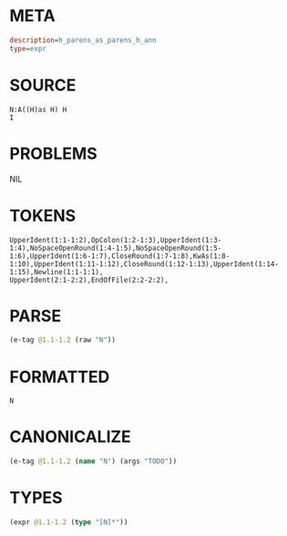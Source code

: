 # META
~~~ini
description=h_parens_as_parens_h_ann
type=expr
~~~
# SOURCE
~~~roc
N:A((H)as H) H
I
~~~
# PROBLEMS
NIL
# TOKENS
~~~zig
UpperIdent(1:1-1:2),OpColon(1:2-1:3),UpperIdent(1:3-1:4),NoSpaceOpenRound(1:4-1:5),NoSpaceOpenRound(1:5-1:6),UpperIdent(1:6-1:7),CloseRound(1:7-1:8),KwAs(1:8-1:10),UpperIdent(1:11-1:12),CloseRound(1:12-1:13),UpperIdent(1:14-1:15),Newline(1:1-1:1),
UpperIdent(2:1-2:2),EndOfFile(2:2-2:2),
~~~
# PARSE
~~~clojure
(e-tag @1.1-1.2 (raw "N"))
~~~
# FORMATTED
~~~roc
N
~~~
# CANONICALIZE
~~~clojure
(e-tag @1.1-1.2 (name "N") (args "TODO"))
~~~
# TYPES
~~~clojure
(expr @1.1-1.2 (type "[N]*"))
~~~
